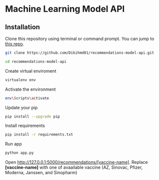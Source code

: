 ﻿# Machine Learning Model API
 ## Installation
 Clone this repository using terminal or command prompt. You can jump to [this repo](https://github.com/Dikihmd01/recommendations-model-api.git).
 
 ```bash
 git clone https://github.com/Dikihmd01/recommendations-model-api.git
 ```
 ```bash
 cd recommendations-model-api
 ```
 Create virtual enviroment
 ```bash
 virtualenv env
 ```
 Activate the environment
 ```bash
 env\Scripts\activate
 ```
 Update your pip
 ```bash
 pip install --upgrade pip
 ```
 Install requirements
 ```bash
 pip install -r requirements.txt
 ```
 Run app
 ```bash
 python app.py
 ```
 
 Open http://127.0.0.1:5000/recommendations/[vaccine-name]. Replace **[vaccine-name]** with one of avaailable vaccine (AZ, Sinovac, Pfizer, Moderna, Janssen, and Sinopharm)
 
